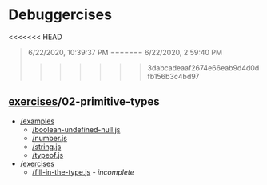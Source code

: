 # Debuggercises 

<<<<<<< HEAD
> 6/22/2020, 10:39:37 PM 
=======
> 6/22/2020, 2:59:40 PM 
>>>>>>> 3dabcadeaaf2674e66eab9d4d0dfb156b3c4bd97

## [exercises](../README.md)/02-primitive-types 

- [/examples](./examples/README.md)
  - [/boolean-undefined-null.js](./examples/README.md#boolean-undefined-nulljs)  
  - [/number.js](./examples/README.md#numberjs)  
  - [/string.js](./examples/README.md#stringjs)  
  - [/typeof.js](./examples/README.md#typeofjs)  
- [/exercises](./exercises/README.md)
  - [/fill-in-the-type.js](./exercises/README.md#fill-in-the-typejs) - _incomplete_ 
